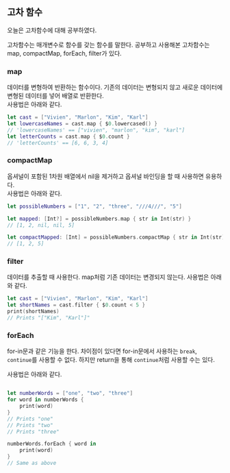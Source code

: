 
## 고차 함수

오늘은 고차함수에 대해 공부하였다.

고차함수는 매개변수로 함수를 갖는 함수를 말한다.
공부하고 사용해본 고차함수는 map, compactMap, forEach, filter가 있다.

### map
데이터를 변형하여 반환하는 함수이다. 기존의 데이터는 변형되지 않고  새로운 데이터에 변형된 데이터를 넣어 배열로 반환한다.   
사용법은 아래와 같다.   
```swift  
let cast = ["Vivien", "Marlon", "Kim", "Karl"]
let lowercaseNames = cast.map { $0.lowercased() }
// 'lowercaseNames' == ["vivien", "marlon", "kim", "karl"]
let letterCounts = cast.map { $0.count }
// 'letterCounts' == [6, 6, 3, 4]
```

### compactMap
옵셔널이 포함된 1차원 배열에서 nil을 제거하고 옵셔널 바인딩을 할 때 사용하면 유용하다.   
사용법은 아래와 같다.   
```swift
let possibleNumbers = ["1", "2", "three", "///4///", "5"]

let mapped: [Int?] = possibleNumbers.map { str in Int(str) }
// [1, 2, nil, nil, 5]

let compactMapped: [Int] = possibleNumbers.compactMap { str in Int(str) }
// [1, 2, 5]
```

### filter
데이터를 추출할 때 사용한다. map처럼 기존 데이터는 변경되지 않는다.
사용법은 아래와 같다.
```swift
let cast = ["Vivien", "Marlon", "Kim", "Karl"]
let shortNames = cast.filter { $0.count < 5 }
print(shortNames)
// Prints "["Kim", "Karl"]"
```

### forEach
for-in문과 같은 기능을 한다.
차이점이 있다면 for-in문에서 사용하는 `break`, `continue`를 사용할 수 없다. 하지만 return을 통해 `continue`처럼 사용할 수는 있다.

사용법은 아래와 같다.   
```swift

let numberWords = ["one", "two", "three"]
for word in numberWords {
    print(word)
}
// Prints "one"
// Prints "two"
// Prints "three"

numberWords.forEach { word in
    print(word)
}
// Same as above
```